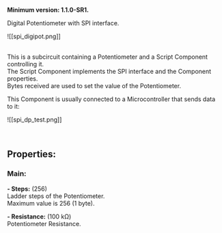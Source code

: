 **Minimum version: 1.1.0-SR1.**

Digital Potentiometer with SPI interface. <br>

![[spi_digipot.png]]

<br>
This is a subcircuit containing a Potentiometer and a Script Component controlling it.<br>
The Script Component implements the SPI interface and the Component properties.<br>
Bytes received are used to set the value of the Potentiometer.<br>

This Component is usually connected to a Microcontroller that sends data to it:<br>

![[spi_dp_test.png]]

<br>

## Properties:

### Main:
**- Steps:** (256) <br>
   Ladder steps of the Potentiometer.<br>
   Maximum value is 256 (1 byte).<br>

**- Resistance:** (100 kΩ) <br>
   Potentiometer Resistance.<br>